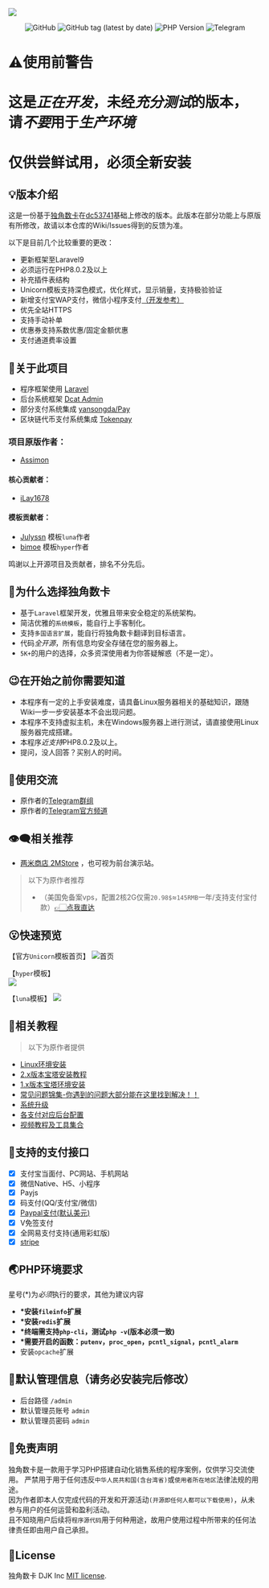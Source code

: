 ![](https://files.mdnice.com/user/39773/dc2143d7-422a-4fe3-8bcb-692e8c6cbd9a.png)

<p align="center">
<img alt="GitHub" src="https://img.shields.io/github/license/outtimes/dujiaoka?style=for-the-badge">
<img alt="GitHub tag (latest by date)" src="https://img.shields.io/github/v/tag/outtimes/dujiaoka?label=version&style=for-the-badge">
<img alt="PHP Version" src="https://img.shields.io/static/v1?label=PHP&message=8.0.2&style=for-the-badge">
<img alt="Telegram" src="https://img.shields.io/static/v1?label=Telegram&logo=Telegram&message=@dujiaoka&style=for-the-badge&color=blue&&link=https://t.me/dujiaoka">
</p>

# :warning:使用前警告
# 这是*正在开发*，未经*充分测试*的版本，请*不要*用于*生产环境*
# 仅供尝鲜试用，必须全新安装

## :bulb:版本介绍
这是一份基于[独角数卡](https://github.com/assimon/dujiaoka)在[dc53741](https://github.com/assimon/dujiaoka/commit/dc53741e275007b8c81c43319ee657ef011bad93)基础上修改的版本。此版本在部分功能上与原版有所修改，故请以本仓库的Wiki/Issues得到的反馈为准。

以下是目前几个比较重要的更改：
- 更新框架至Laravel9
- 必须运行在PHP8.0.2及以上
- 补充插件表结构
- Unicorn模板支持深色模式，优化样式，显示销量，支持极验验证
- 新增支付宝WAP支付，微信小程序支付[（开发参考）](https://github.com/outtimes/dujiaoka/wiki/微信小程序支付开发说明)
- 优先全站HTTPS
- 支持手动补单
- 优惠券支持系数优惠/固定金额优惠
- 支付通道费率设置

## :open_book:关于此项目

- 程序框架使用 [Laravel](https://github.com/laravel/laravel)
- 后台系统框架 [Dcat Admin](http://www.dcatadmin.com)
- 部分支付系统集成 [yansongda/Pay](https://github.com/yansongda/pay)
- 区块链代币支付系统集成 [Tokenpay](https://github.com/LightCountry/TokenPay)

### 项目原版作者：
- [Assimon](https://github.com/assimon)

#### 核心贡献者：
- [iLay1678](https://github.com/iLay1678)

#### 模板贡献者：
- [Julyssn](https://github.com/Julyssn) 模板`luna`作者
- [bimoe](https://github.com/bimoe) 模板`hyper`作者

鸣谢以上开源项目及贡献者，排名不分先后。

## :thinking:为什么选择独角数卡

- 基于`Laravel`框架开发，优雅且带来安全稳定的系统架构。
- 简洁优雅的`系统模板`，能自行上手客制化。
- 支持`多国语言扩展`，能自行将独角数卡翻译到目标语言。
- 代码*全开源*，所有信息均安全存储在您的服务器上。
- `5K+`的用户的选择，众多资深使用者为你答疑解惑（不是一定）。

## :wink:在开始之前你需要知道

- 本程序有一定的上手安装难度，请具备Linux服务器相关的基础知识，跟随Wiki一步一步安装基本不会出现问题。
- 本程序不支持虚拟主机，未在Windows服务器上进行测试，请直接使用Linux服务器完成搭建。
- 本程序*近支持*PHP8.0.2及以上。
- 提问，没人回答？买别人的时间。

## :speech_balloon:使用交流
- 原作者的[Telegram群组](https://t.me/dujiaoka)
- 原作者的[Telegram官方频道](https://t.me/dujiaoshuka)

## :eye_speech_bubble:相关推荐
- [两米商店 2MStore](https://buy.2m.pub) ，也可视为前台演示站。
> 以下为原作者推荐
> - （美国免备案vps，配置2核2G仅需`20.98$`≈`145RMB`一年/支持支付宝付款）[👉🏻点我直达](https://my.racknerd.com/aff.php?aff=2745&pid=681)

## :open_mouth:快速预览
【官方`Unicorn`模板首页】
![首页](https://files.mdnice.com/user/39773/7669cf85-4e93-4572-a1b8-f11170c50b90.png)

【`hyper`模板】  
![](https://files.mdnice.com/user/39773/5f649d68-a1ce-4911-accb-2b7467e8fa4f.png)

【`luna`模板】 
![](https://files.mdnice.com/user/39773/10ffe97d-fb17-4f69-bb4e-e82f9befdc3d.png)

## :compass:相关教程
> 以下为原作者提供
- [Linux环境安装](https://github.com/assimon/dujiaoka/wiki/linux_install)
- [2.x版本宝塔安装教程](https://github.com/assimon/dujiaoka/wiki/2.x_bt_install)
- [1.x版本宝塔环境安装](https://github.com/assimon/dujiaoka/wiki/1.x_bt_install)
- [常见问题锦集-你遇到的问题大部分能在这里找到解决！！](https://github.com/assimon/dujiaoka/wiki/problems)
- [系统升级](https://github.com/assimon/dujiaoka/wiki/update)
- [各支付对应后台配置](https://github.com/assimon/dujiaoka/wiki/problems#各支付对应配置)
- [视频教程及工具集合](https://pan.dujiaoka.com)

## :bank:支持的支付接口
- [x] 支付宝当面付、PC网站、手机网站
- [x] 微信Native、H5、小程序
- [x] Payjs
- [x] 码支付(QQ/支付宝/微信)
- [x] [Paypal支付(默认美元)](https://www.paypal.com)
- [x] V免签支付
- [x] 全网易支付支持(通用彩虹版)
- [x] [stripe](https://stripe.com/)

## :earth_asia:PHP环境要求

星号(\*)为*必须*执行的要求，其他为建议内容

- **\*安装`fileinfo`扩展**
- **\*安装`redis`扩展**
- **\*终端需支持`php-cli`，测试`php -v`(版本必须一致)**
- **\*需要开启的函数：`putenv`，`proc_open`，`pcntl_signal`，`pcntl_alarm`**
- 安装`opcache`扩展

## :cop:默认管理信息（请务必安装完后修改）

- 后台路径 `/admin`
- 默认管理员账号 `admin`
- 默认管理员密码 `admin`

## :eyes:免责声明

独角数卡是一款用于学习PHP搭建自动化销售系统的程序案例，仅供学习交流使用。
严禁用于用于任何违反`中华人民共和国(含台湾省)`或`使用者所在地区`法律法规的用途。      
因为作者即本人仅完成代码的开发和开源活动`(开源即任何人都可以下载使用)`，从未参与用户的任何运营和盈利活动。    
且不知晓用户后续将`程序源代码`用于何种用途，故用户使用过程中所带来的任何法律责任即由用户自己承担。      

## :raised_hands:License

独角数卡 DJK Inc [MIT license](https://opensource.org/licenses/MIT).
